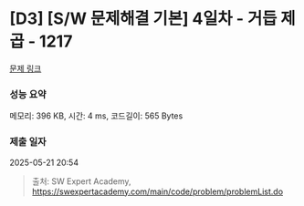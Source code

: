 # [D3] [S/W 문제해결 기본] 4일차 - 거듭 제곱 - 1217 

[문제 링크](https://swexpertacademy.com/main/code/problem/problemDetail.do?contestProbId=AV14dUIaAAUCFAYD) 

### 성능 요약

메모리: 396 KB, 시간: 4 ms, 코드길이: 565 Bytes

### 제출 일자

2025-05-21 20:54



> 출처: SW Expert Academy, https://swexpertacademy.com/main/code/problem/problemList.do